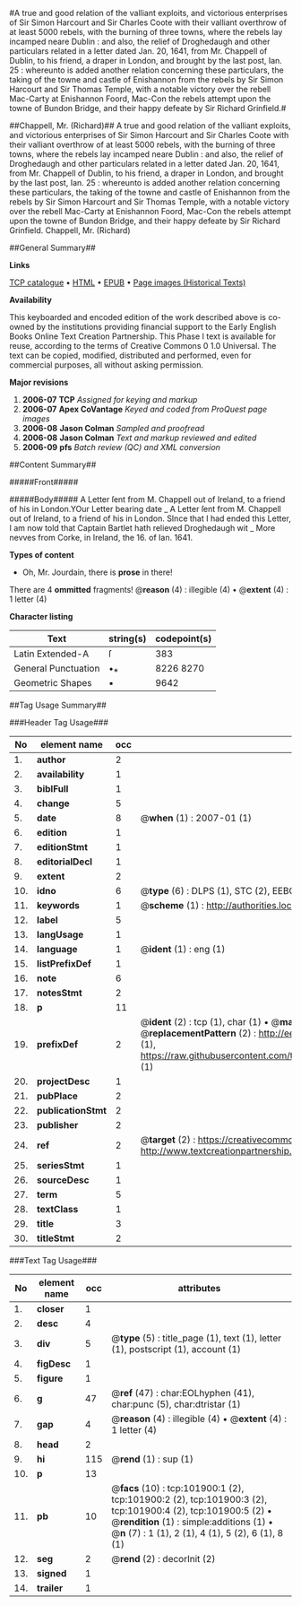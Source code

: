 #A true and good relation of the valliant exploits, and victorious enterprises of Sir Simon Harcourt and Sir Charles Coote with their valliant overthrow of at least 5000 rebels, with the burning of three towns, where the rebels lay incamped neare Dublin : and also, the relief of Droghedaugh and other particulars related in a letter dated Jan. 20, 1641, from Mr. Chappell of Dublin, to his friend, a draper in London, and brought by the last post, Ian. 25 : whereunto is added another relation concerning these particulars, the taking of the towne and castle of Enishannon from the rebels by Sir Simon Harcourt and Sir Thomas Temple, with a notable victory over the rebell Mac-Carty at Enishannon Foord, Mac-Con the rebels attempt upon the towne of Bundon Bridge, and their happy defeate by Sir Richard Grinfield.#

##Chappell, Mr. (Richard)##
A true and good relation of the valliant exploits, and victorious enterprises of Sir Simon Harcourt and Sir Charles Coote with their valliant overthrow of at least 5000 rebels, with the burning of three towns, where the rebels lay incamped neare Dublin : and also, the relief of Droghedaugh and other particulars related in a letter dated Jan. 20, 1641, from Mr. Chappell of Dublin, to his friend, a draper in London, and brought by the last post, Ian. 25 : whereunto is added another relation concerning these particulars, the taking of the towne and castle of Enishannon from the rebels by Sir Simon Harcourt and Sir Thomas Temple, with a notable victory over the rebell Mac-Carty at Enishannon Foord, Mac-Con the rebels attempt upon the towne of Bundon Bridge, and their happy defeate by Sir Richard Grinfield.
Chappell, Mr. (Richard)

##General Summary##

**Links**

[TCP catalogue](http://www.ota.ox.ac.uk/tcp/)  • 
[HTML](http://tei.it.ox.ac.uk/tcp/Texts-HTML/free/A63/A63396.html)  • 
[EPUB](http://tei.it.ox.ac.uk/tcp/Texts-EPUB/free/A63/A63396.epub) • 
[Page images (Historical Texts)](https://data.historicaltexts.jisc.ac.uk/view?pubId=eebo-13798852e&pageId=eebo-13798852e-101900-1)

**Availability**

This keyboarded and encoded edition of the
	       work described above is co-owned by the institutions
	       providing financial support to the Early English Books
	       Online Text Creation Partnership. This Phase I text is
	       available for reuse, according to the terms of Creative
	       Commons 0 1.0 Universal. The text can be copied,
	       modified, distributed and performed, even for
	       commercial purposes, all without asking permission.

**Major revisions**

1. __2006-07__ __TCP__ *Assigned for keying and markup*
1. __2006-07__ __Apex CoVantage__ *Keyed and coded from ProQuest page images*
1. __2006-08__ __Jason Colman__ *Sampled and proofread*
1. __2006-08__ __Jason Colman__ *Text and markup reviewed and edited*
1. __2006-09__ __pfs__ *Batch review (QC) and XML conversion*

##Content Summary##

#####Front#####

#####Body#####
A Letter ſent from M. Chappell out of Ireland, to a friend of his in London.YOur Letter bearing date
    _ A Letter ſent from M. Chappell out of Ireland, to a friend of his in London.
SInce that I had ended this Letter, I am now told that Captain Bartlet hath relieved Droghedaugh wit
    _ More nevves from Corke, in Ireland, the 16. of Ian. 1641.

**Types of content**

  * Oh, Mr. Jourdain, there is **prose** in there!

There are 4 **ommitted** fragments! 
 @__reason__ (4) : illegible (4)  •  @__extent__ (4) : 1 letter (4)

**Character listing**


|Text|string(s)|codepoint(s)|
|---|---|---|
|Latin Extended-A|ſ|383|
|General Punctuation|•⁎|8226 8270|
|Geometric Shapes|▪|9642|

##Tag Usage Summary##

###Header Tag Usage###

|No|element name|occ|attributes|
|---|---|---|---|
|1.|__author__|2||
|2.|__availability__|1||
|3.|__biblFull__|1||
|4.|__change__|5||
|5.|__date__|8| @__when__ (1) : 2007-01 (1)|
|6.|__edition__|1||
|7.|__editionStmt__|1||
|8.|__editorialDecl__|1||
|9.|__extent__|2||
|10.|__idno__|6| @__type__ (6) : DLPS (1), STC (2), EEBO-CITATION (1), OCLC (1), VID (1)|
|11.|__keywords__|1| @__scheme__ (1) : http://authorities.loc.gov/ (1)|
|12.|__label__|5||
|13.|__langUsage__|1||
|14.|__language__|1| @__ident__ (1) : eng (1)|
|15.|__listPrefixDef__|1||
|16.|__note__|6||
|17.|__notesStmt__|2||
|18.|__p__|11||
|19.|__prefixDef__|2| @__ident__ (2) : tcp (1), char (1)  •  @__matchPattern__ (2) : ([0-9\-]+):([0-9IVX]+) (1), (.+) (1)  •  @__replacementPattern__ (2) : http://eebo.chadwyck.com/downloadtiff?vid=$1&page=$2 (1), https://raw.githubusercontent.com/textcreationpartnership/Texts/master/tcpchars.xml#$1 (1)|
|20.|__projectDesc__|1||
|21.|__pubPlace__|2||
|22.|__publicationStmt__|2||
|23.|__publisher__|2||
|24.|__ref__|2| @__target__ (2) : https://creativecommons.org/publicdomain/zero/1.0/ (1), http://www.textcreationpartnership.org/docs/. (1)|
|25.|__seriesStmt__|1||
|26.|__sourceDesc__|1||
|27.|__term__|5||
|28.|__textClass__|1||
|29.|__title__|3||
|30.|__titleStmt__|2||


###Text Tag Usage###

|No|element name|occ|attributes|
|---|---|---|---|
|1.|__closer__|1||
|2.|__desc__|4||
|3.|__div__|5| @__type__ (5) : title_page (1), text (1), letter (1), postscript (1), account (1)|
|4.|__figDesc__|1||
|5.|__figure__|1||
|6.|__g__|47| @__ref__ (47) : char:EOLhyphen (41), char:punc (5), char:dtristar (1)|
|7.|__gap__|4| @__reason__ (4) : illegible (4)  •  @__extent__ (4) : 1 letter (4)|
|8.|__head__|2||
|9.|__hi__|115| @__rend__ (1) : sup (1)|
|10.|__p__|13||
|11.|__pb__|10| @__facs__ (10) : tcp:101900:1 (2), tcp:101900:2 (2), tcp:101900:3 (2), tcp:101900:4 (2), tcp:101900:5 (2)  •  @__rendition__ (1) : simple:additions (1)  •  @__n__ (7) : 1 (1), 2 (1), 4 (1), 5 (2), 6 (1), 8 (1)|
|12.|__seg__|2| @__rend__ (2) : decorInit (2)|
|13.|__signed__|1||
|14.|__trailer__|1||
